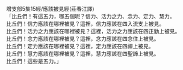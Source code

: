 增支部5集15經/應該被見經(莊春江譯)  
「比丘們！有這五力，哪五個呢？信力、活力之力、念力、定力、慧力。  
比丘們！信力應該在哪裡被見？這裡，信力應該在四入流支上被見。  
比丘們！活力之力應該在哪裡被見？這裡，活力之力應該在四正勤上被見。  
比丘們！念力應該在哪裡被見？這裡，念力應該在四念住上被見。  
比丘們！定力應該在哪裡被見？這裡，定力應該在四禪上被見。  
比丘們！慧力應該在哪裡被見？這裡，慧力應該在四聖諦上被見。  
比丘們！這些是五力。」  
  
  
